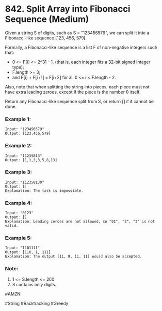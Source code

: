 # 842. Split Array into Fibonacci Sequence (Medium)

Given a string S of digits, such as S = "123456579", we can split it into a Fibonacci-like sequence [123, 456, 579].

Formally, a Fibonacci-like sequence is a list F of non-negative integers such that:

- 0 <= F[i] <= 2^31 - 1, (that is, each integer fits a 32-bit signed integer type);
- F.length >= 3;
- and F[i] + F[i+1] = F[i+2] for all 0 <= i < F.length - 2.

Also, note that when splitting the string into pieces, each piece must not have extra leading zeroes, except if the piece is the number 0 itself.

Return any Fibonacci-like sequence split from S, or return [] if it cannot be done.

### Example 1:
```
Input: "123456579"
Output: [123,456,579]
```

### Example 2:
```
Input: "11235813"
Output: [1,1,2,3,5,8,13]
```

### Example 3:
```
Input: "112358130"
Output: []
Explanation: The task is impossible.
```

### Example 4:
```
Input: "0123"
Output: []
Explanation: Leading zeroes are not allowed, so "01", "2", "3" is not valid.
```

### Example 5:
```
Input: "1101111"
Output: [110, 1, 111]
Explanation: The output [11, 0, 11, 11] would also be accepted.
```

### Note:
1. 1 <= S.length <= 200
2. S contains only digits.

#AMZN

#String #Backtracking #Greedy
